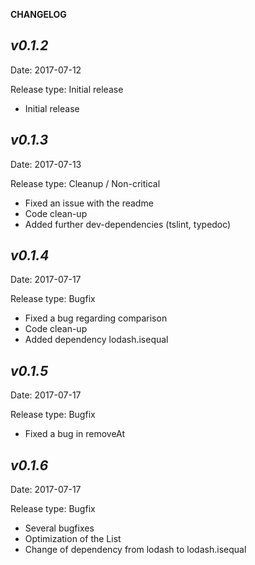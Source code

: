 **CHANGELOG**

***v0.1.2***
---
Date: 2017-07-12

Release type: Initial release

* Initial release

***v0.1.3***
---
Date: 2017-07-13

Release type: Cleanup / Non-critical

* Fixed an issue with the readme
* Code clean-up
* Added further dev-dependencies (tslint, typedoc)

***v0.1.4***
---
Date: 2017-07-17

Release type: Bugfix

* Fixed a bug regarding comparison
* Code clean-up
* Added dependency lodash.isequal

***v0.1.5***
---
Date: 2017-07-17

Release type: Bugfix

* Fixed a bug in removeAt


***v0.1.6***
---
Date: 2017-07-17

Release type: Bugfix

* Several bugfixes
* Optimization of the List
* Change of dependency from lodash to lodash.isequal


